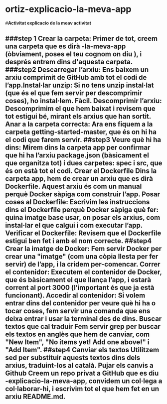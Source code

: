 # ortiz-explicacio-la-meva-app
#**Activitat explicacio de la meav activitat<H2>**


###step 1
Crear la carpeta: Primer de tot, creem una carpeta que es dirà <el teu Cognom>-la-meva-app (òbviament, poses el teu cognom on diu <el teu Cognom>), i després entrem dins d'aquesta carpeta.
###step2
Descarregar l’arxiu: Ens baixem un arxiu comprimit de GitHub amb tot el codi de l’app.Instal·lar unzip: Si no tens unzip instal·lat (que és el que fem servir per descomprimir coses), ho instal·lem. Fàcil.
Descomprimir l’arxiu: Descomprimim el que hem baixat i revisem que tot estigui bé, mirant els arxius que han sortit.
Anar a la carpeta correcta: Ara ens fiquem a la carpeta getting-started-master, que és on hi ha el codi que farem servir.
##step3
Veure què hi ha dins: Mirem dins la carpeta app per confirmar que hi ha l’arxiu package.json (bàsicament el que organitza tot) i dues carpetes: spec i src, que és on està tot el codi.
Crear el Dockerfile Dins la carpeta app, hem de crear un arxiu que es dirà Dockerfile. Aquest arxiu és com un manual perquè Docker sàpiga com construir l’app.
Posar coses al Dockerfile: Escrivim les instruccions dins el Dockerfile perquè Docker sàpiga què fer: quina imatge base usar, on posar els arxius, com instal·lar el que calgui i com executar l’app.
Verificar el Dockerfile: Revisem que el Dockerfile estigui ben fet i amb el nom correcte.
##step4
Crear la imatge de Docker: Fem servir Docker per crear una "imatge" (com una còpia llesta per fer servir) de l’app, i la cridem per-comencar.
Correr el contenidor: Executem el contenidor de Docker, que és bàsicament el que llança l’app, i estarà corrent al port 3000 (l’important és que ja està funcionant).
Accedir al contenidor: Si volem entrar dins del contenidor per veure què hi ha o tocar coses, fem servir una comanda que ens deixa entrar i usar la terminal des de dins.
Buscar textos que cal traduir Fem servir grep per buscar els textos en anglès que hem de canviar, com "New Item", "No items yet! Add one above!" i "Add Item".
##step4
Canviar els textos Utilitzem sed per substituir aquests textos dins dels arxius, traduint-los al català.
Pujar els canvis a Github Creem un repo privat a GitHub que es diu <el teu Cognom>-explicacio-la-meva-app, convidem un col·lega a col·laborar-hi, i escrivim tot el que hem fet en un arxiu README.md. 

